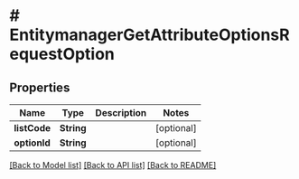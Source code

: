 # # EntitymanagerGetAttributeOptionsRequestOption


## Properties 


Name | Type | Description | Notes
------------ | ------------- | ------------- | -------------
**listCode**| **String** |   | [optional]
**optionId**| **String** |   | [optional]


[[Back to Model list]](../../README.md#models) [[Back to API list]](../../README.md#endpoints) [[Back to README]](../../README.md)

